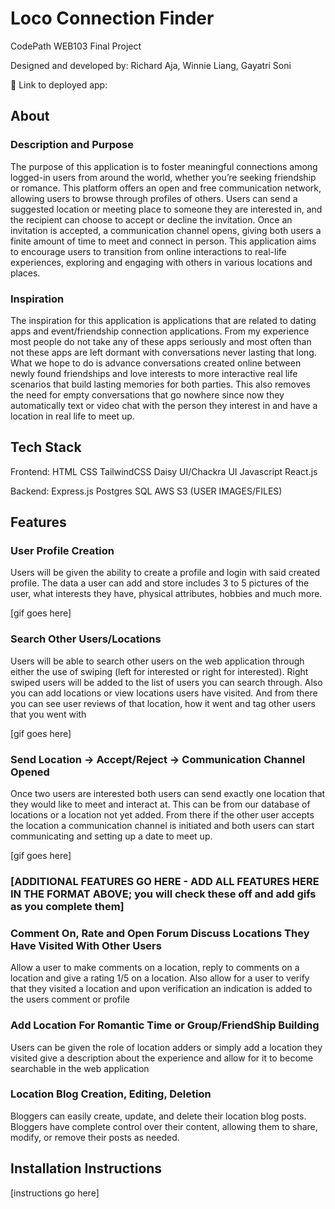 # Loco Connection Finder

CodePath WEB103 Final Project

Designed and developed by: Richard Aja, Winnie Liang, Gayatri Soni

🔗 Link to deployed app:

## About

### Description and Purpose

The purpose of this application is to foster meaningful connections among logged-in users from around the world, whether you’re seeking friendship or romance. This platform offers an open and free communication network, allowing users to browse through profiles of others. Users can send a suggested location or meeting place to someone they are interested in, and the recipient can choose to accept or decline the invitation. Once an invitation is accepted, a communication channel opens, giving both users a finite amount of time to meet and connect in person. This application aims to encourage users to transition from online interactions to real-life experiences, exploring and engaging with others in various locations and places.

### Inspiration

The inspiration for this application is applications that are related to dating apps and event/friendship connection applications. From my experience most people do not take any of these apps seriously and most often than not these apps are left dormant with conversations never lasting that long. What we hope to do is advance conversations created online between newly found friendships and love interests to more interactive real life scenarios that build lasting memories for both parties. This also removes the need for empty conversations that go nowhere since now they automatically text or video chat with the person they interest in and have a location in real life to meet up.

## Tech Stack

Frontend:
HTML
CSS
TailwindCSS
Daisy UI/Chackra UI
Javascript
React.js

Backend:
Express.js
Postgres SQL
AWS S3 (USER IMAGES/FILES)

## Features

### User Profile Creation

Users will be given the ability to create a profile and login with said created profile. The data a user can add and store includes 3 to 5 pictures of the user, what interests they have, physical attributes, hobbies and much more.

[gif goes here]

### Search Other Users/Locations

Users will be able to search other users on the web application through either the use of swiping (left for interested or right for interested). Right swiped users will be added to the list of users you can search through. Also you can add locations or view locations users have visited. And from there you can see user reviews of that location, how it went and tag other users that you went with

[gif goes here]

### Send Location -> Accept/Reject -> Communication Channel Opened

Once two users are interested both users can send exactly one location that they would like to meet and interact at. This can be from our database of locations or a location not yet added. From there if the other user accepts the location a communication channel is initiated and both users can start communicating and setting up a date to meet up.

[gif goes here]

### [ADDITIONAL FEATURES GO HERE - ADD ALL FEATURES HERE IN THE FORMAT ABOVE; you will check these off and add gifs as you complete them]

### Comment On, Rate and Open Forum Discuss Locations They Have Visited With Other Users

Allow a user to make comments on a location, reply to comments on a location and give a rating 1/5 on a location. Also allow for a user to verify that they visited a location and upon verification an indication is added to the users comment or profile

### Add Location For Romantic Time or Group/FriendShip Building

Users can be given the role of location adders or simply add a location they visited give a description about the experience and allow for it to become searchable in the web application

### Location Blog Creation, Editing, Deletion
Bloggers can easily create, update, and delete their location blog posts. Bloggers have complete control over their content, allowing them to share, modify, or remove their posts as needed.

## Installation Instructions

[instructions go here]
